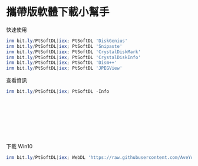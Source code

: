 攜帶版軟體下載小幫手
===

快速使用
```ps1
irm bit.ly/PtSoftDL|iex; PtSoftDL 'DiskGenius'
irm bit.ly/PtSoftDL|iex; PtSoftDL 'Snipaste'
irm bit.ly/PtSoftDL|iex; PtSoftDL 'CrystalDiskMark'
irm bit.ly/PtSoftDL|iex; PtSoftDL 'CrystalDiskInfo'
irm bit.ly/PtSoftDL|iex; PtSoftDL 'Dism++'
irm bit.ly/PtSoftDL|iex; PtSoftDL 'JPEGView'
```

查看資訊
```ps1
irm bit.ly/PtSoftDL|iex; PtSoftDL -Info
```

<br><br><br><br><br><br>

下載 Win10
```ps1
irm bit.ly/PtSoftDL|iex; WebDL 'https://raw.githubusercontent.com/AveYo/MediaCreationTool.bat/main/MediaCreationTool.bat' -TempPath -OpenFile
```
